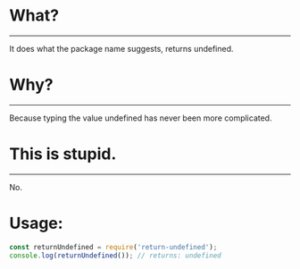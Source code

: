 # What?
____

It does what the package name suggests, returns undefined.

# Why?
___

Because typing the value undefined has never been more complicated.

# This is stupid.
___

No.

# Usage:
```js
const returnUndefined = require('return-undefined');
console.log(returnUndefined()); // returns: undefined
```
